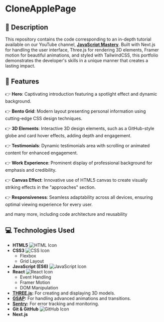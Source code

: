 # CloneApplePage

## 📖 Description

This repository contains the code corresponding to an in-depth tutorial available on our YouTube channel, <a href="https://www.youtube.com/@javascriptmastery/videos" target="_blank"><b>JavaScript Mastery</b></a>.
Built with Next.js for handling the user interface, Three.js for rendering 3D elements, Framer motion for beautiful animations, and styled with TailwindCSS, this portfolio demonstrates the developer's skills in a unique manner that creates a lasting impact.

## 🌟 Features

👉 **Hero**: Captivating introduction featuring a spotlight effect and dynamic background.

👉 **Bento Grid**: Modern layout presenting personal information using cutting-edge CSS design techniques.

👉 **3D Elements**: Interactive 3D design elements, such as a GitHub-style globe and card hover effects, adding depth and engagement.

👉 **Testimonials**: Dynamic testimonials area with scrolling or animated content for enhanced engagement.

👉 **Work Experience**: Prominent display of professional background for emphasis and credibility.

👉 **Canvas Effect**: Innovative use of HTML5 canvas to create visually striking effects in the "approaches" section.

👉 **Responsiveness**: Seamless adaptability across all devices, ensuring optimal viewing experience for every user.

and many more, including code architecture and reusability

## 💻 Technologies Used

- **HTML5** ![HTML Icon](https://img.shields.io/badge/-HTML5-E34F26?style=flat-square&logo=html5&logoColor=white)
- **CSS3** ![CSS Icon](https://img.shields.io/badge/-CSS3-1572B6?style=flat-square&logo=css3&logoColor=white)
  - Flexbox
  - Grid Layout
- **JavaScript (ES6)** ![JavaScript Icon](https://img.shields.io/badge/-JavaScript-F7DF1E?style=flat-square&logo=javascript&logoColor=black)
- **React** ![React Icon](https://img.shields.io/badge/-React-61DAFB?style=flat-square&logo=react&logoColor=white)
  - Event Handling
  - Framer Motion
  - DOM Manipulation
- **[THREE.js](https://threejs.org/):** For creating and displaying 3D models.
- **[GSAP](https://greensock.com/gsap):** For handling advanced animations and transitions.
- **[Sentry](https://sentry.io/):** For error tracking and monitoring.
- **Git & GitHub** ![GitHub Icon](https://img.shields.io/badge/-GitHub-181717?style=flat-square&logo=github)
- **Next.js**

